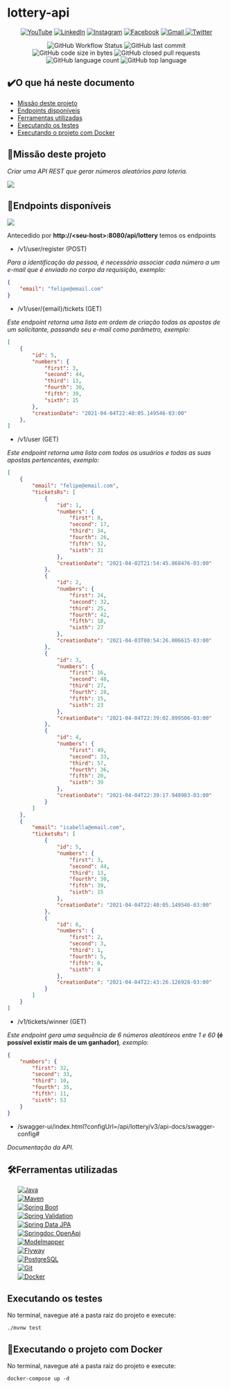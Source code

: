 # lottery-api

<p align="center">
  <a href="https://www.youtube.com/channel/UCTHEnDuI2uIYeTwV4RR7nOA">
    <img alt="YouTube" src="https://img.shields.io/badge/YouTube-FF0000?logo=youtube&logoColor=write" /><a/>
   <a href="https://www.linkedin.com/in/felipe-gadelha-diniz-da-silva-aaaa4a158/">
    <img alt="LinkedIn" src="https://img.shields.io/badge/LinkedIn-0077B5?logo=linkedin&logoColor=white" /><a/>
  <a href="https://www.instagram.com/fe3liip3/">  
    <img alt="Instagram" src="https://img.shields.io/badge/Instagram-E4405F?logo=instagram&logoColor=white" /><a/>
  <a href="https://www.facebook.com/felipe.gadelha.545/">
    <img alt="Facebook" src="https://img.shields.io/badge/Facebook-1877F2?logo=facebook&logoColor=white" /><a/>
  <a href="mailto:felipegadelha90@gmail.com">
    <img alt="Gmail" src="https://img.shields.io/badge/Gmail%20felipegadelha90@gmail.com-D14836?logo=gmail&logoColor=white&link=mailto:felipegadelha90@gmail.com" />
	<a href="https://twitter.com/Felipe52956739">
      <img alt="Twitter" src="https://img.shields.io/twitter/follow/Felipe52956739?label=Follow%20%40Felipe52956739&logo=Twitter&style=flat"></a>
</p>
<p align="center">
	<img alt="GitHub Workflow Status" src="https://img.shields.io/github/workflow/status/FelipeGadelha/lottery-api/maven">
	<img alt="GitHub last commit" src="https://img.shields.io/github/last-commit/FelipeGadelha/lottery-api?logo=GitHub&style=flat">
	<img alt="GitHub code size in bytes" src="https://img.shields.io/github/languages/code-size/FelipeGadelha/lottery-api?logo=GitHub">
	<img alt="GitHub closed pull requests" src="https://img.shields.io/github/issues-pr-closed/FelipeGadelha/lottery-api?logo=GitHub">
	<img alt="GitHub language count" src="https://img.shields.io/github/languages/count/FelipeGadelha/lottery-api?logo=GitHub">
	<img alt="GitHub top language" src="https://img.shields.io/github/languages/top/FelipeGadelha/lottery-api?logo=GitHub">
</p>

## :heavy_check_mark:O que há neste documento
- [Missão deste projeto](https://github.com/FelipeGadelha/lottery-api#speech_balloonmissão-deste-projeto)
- [Endpoints disponíveis](https://github.com/FelipeGadelha/lottery-api#mag_rightendpoints-disponíveis)
- [Ferramentas utilizadas](https://github.com/FelipeGadelha/lottery-api#hammer_and_wrenchferramentas-utilizadas)
- [Executando os testes](https://github.com/FelipeGadelha/lottery-api#executando-os-testes)
- [Executando o projeto com Docker](https://github.com/FelipeGadelha/lottery-api#whaleexecutando-o-projeto-com-docker)


## :speech_balloon:Missão deste projeto

_Criar uma API REST que gerar números aleatórios para loteria._ 

[![](https://img.shields.io/badge/-Manual-2CA5E0)](https://github.com/FelipeGadelha/lottery-api/blob/master/Construindo%20uma%20API%20REST%20com%20Java%20e%20Spring.pdf)

## :mag_right:Endpoints disponíveis 

[![](https://img.shields.io/badge/-Arquivo%20Postman-FF6C37)](https://github.com/FelipeGadelha/lottery-api/blob/master/Lottery.postman_collection.json)

Antecedido por <Strong>http://\<seu-host\>:8080/api/lottery</Strong> temos os endpoints

- /v1/user/register \(POST\) <br>

_Para a identificação da pessoa, é necessário associar cada número a um e-mail que é enviado no corpo da requisição, exemplo:_

```Json
{
	"email": "felipe@email.com"
}
```
- /v1/user/{email}/tickets \(GET\) <br>

_Este endpoint retorna uma lista em ordem de criação todas as apostas de um solicitante, passando seu e-mail como parâmetro, exemplo:_

```Json
[
    {
        "id": 5,
        "numbers": {
            "first": 3,
            "second": 44,
            "third": 13,
            "fourth": 30,
            "fifth": 39,
            "sixth": 15
        },
        "creationDate": "2021-04-04T22:40:05.149546-03:00"
    },
]
```

- /v1/user \(GET\) <br>

_Este endpoint retorna uma lista com todos os usuários e todas as suas apostas pertencentes, exemplo:_

```Json
[
    {
        "email": "felipe@email.com",
        "ticketsRs": [
            {
                "id": 1,
                "numbers": {
                    "first": 8,
                    "second": 17,
                    "third": 34,
                    "fourth": 26,
                    "fifth": 52,
                    "sixth": 31
                },
                "creationDate": "2021-04-02T21:54:45.868476-03:00"
            },
            {
                "id": 2,
                "numbers": {
                    "first": 24,
                    "second": 32,
                    "third": 25,
                    "fourth": 42,
                    "fifth": 18,
                    "sixth": 27
                },
                "creationDate": "2021-04-03T00:54:26.006615-03:00"
            },
            {
                "id": 3,
                "numbers": {
                    "first": 16,
                    "second": 48,
                    "third": 27,
                    "fourth": 28,
                    "fifth": 15,
                    "sixth": 23
                },
                "creationDate": "2021-04-04T22:39:02.899506-03:00"
            },
            {
                "id": 4,
                "numbers": {
                    "first": 49,
                    "second": 33,
                    "third": 57,
                    "fourth": 36,
                    "fifth": 20,
                    "sixth": 39
                },
                "creationDate": "2021-04-04T22:39:17.948983-03:00"
            }
        ]
    },
    {
        "email": "isabella@email.com",
        "ticketsRs": [
            {
                "id": 5,
                "numbers": {
                    "first": 3,
                    "second": 44,
                    "third": 13,
                    "fourth": 30,
                    "fifth": 39,
                    "sixth": 15
                },
                "creationDate": "2021-04-04T22:40:05.149546-03:00"
            },
            {
                "id": 6,
                "numbers": {
                    "first": 2,
                    "second": 3,
                    "third": 1,
                    "fourth": 5,
                    "fifth": 6,
                    "sixth": 4
                },
                "creationDate": "2021-04-04T22:43:26.126928-03:00"
            }
        ]
    }
]
```
- /v1/tickets/winner \(GET\) <br>

_Este endpoint gera uma sequência de 6 números aleatóreos entre 1 e 60_ <strong> (é possível existir mais de um ganhador)</strong>_, exemplo:_


```Json
{
    "numbers": {
        "first": 32,
        "second": 33,
        "third": 10,
        "fourth": 35,
        "fifth": 11,
        "sixth": 53
    }
}
```
- /swagger-ui/index.html?configUrl=/api/lottery/v3/api-docs/swagger-config# <br>

_Documentação da API._ 

## :hammer_and_wrench:Ferramentas utilizadas
<ul style="list-style-type: none;">
	<li  style="margin-bottom: 3px"><a href="https://docs.oracle.com/en/java/javase/11/docs/api/index.html" target="_blank">
		<img alt="Java" src="https://img.shields.io/badge/Java-FF0000?logo=java&logoColor=white" /></a></li>
		<li style="margin-bottom: 3px"><a href="https://maven.apache.org/guides/" target="_blank">
		<img alt="Maven" src="https://img.shields.io/badge/Maven-C71A36?logo={https://simpleicons.org/icons/apachemaven.svg}&logoColor=white" /></a></li>
	<li style="margin-bottom: 3px"><a href="https://spring.io/projects/spring-boot" target="_blank">
		<img alt="Spring Boot" src="https://img.shields.io/badge/Spring%20Boot-6DB33F?logo=spring&logoColor=white" /></a></li>
	<li style="margin-bottom: 3px"><a href="https://www.baeldung.com/spring-boot-bean-validation" target="_blank">
		<img alt="Spring Validation" src="https://img.shields.io/badge/Spring%20Validation-6DB33F?logo=spring&logoColor=white" /></a></li>
	<li style="margin-bottom: 3px"><a href="https://spring.io/projects/spring-data-jpa" target="_blank">
		<img alt="Spring Data JPA" src="https://img.shields.io/badge/Spring%20Data%20JPA-6DB33F?logo=spring&logoColor=white" /></a></li>
	<li style="margin-bottom: 3px"><a href="https://springdoc.org" target="_blank">
		<img alt="Springdoc OpenApi" src="https://img.shields.io/badge/Springdoc%20OpenApi-6DB33F?logo=spring&logoColor=white" /></a></li>
	<li style="margin-bottom: 3px"><a href="http://modelmapper.org/getting-started/" target="_blank">
		<img alt="Modelmapper" src="https://img.shields.io/badge/Modelmapper-14354C?logo=Maven&logoColor=white" /></a></li>
	<li style="margin-bottom: 3px"><a href="https://flywaydb.org/documentation/getstarted/" target="_blank">
		<img alt="Flyway" src="https://img.shields.io/badge/Flyway-1572B6?logoColor=white" /></a></li>
	<li style="margin-bottom: 3px"><a href="https://www.postgresql.org/docs/9.6/index.html" target="_blank">
		<img alt="PostgreSQL" src="https://img.shields.io/badge/PostgreSQL-316192?logo=postgresql" /></a></li>
	<li style="margin-bottom: 3px"><a href="https://git-scm.com/doc" target="_blank">
		<img alt="Git" src="https://img.shields.io/badge/Git-F05032?logo=git&logoColor=white" /></a></li>
	<li><a href="https://docs.docker.com" target="_blank">
		<img alt="Docker" src="https://img.shields.io/badge/Docker-2CA5E0?logo=docker&logoColor=white" /></a></li>
</ul>


## Executando os testes

No terminal, navegue até a pasta raiz do projeto e execute:

```shell
./mvnw test
```

## :whale:Executando o projeto com Docker

No terminal, navegue até a pasta raiz do projeto e execute:

```shell
docker-compose up -d
```
